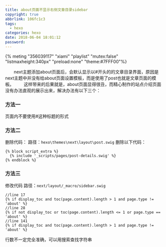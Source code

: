 ```yaml
---
title: about页面不显示右侧文章目录sidebar
copyright: true
abbrlink: 106fc1c3
tags:
  - hexo
categories: hexo
date: 2018-06-04 18:01:12
password:
---
```


{% meting "356039117" "xiami" "playlist"  "mutex:false" "listmaxheight:340px" "preload:none" "theme:#7FFF00"%}

&emsp;&emsp;next主题添加about页面后，会默认显示以#开头的的文章目录界面，原因是next主题中并没有给about页面设置模板，而是使用了post也就是文章页面的模板。
&emsp;&emsp;这样带来的后果就是，about页面显得很丑，而精心制作的站点介绍页面没有办法直观的展示出来，解决办法有以下三个：
### 方法一
页面内不要使用#这种标题的形式

### 方法二
删除代码：
路径：`hexo\themes\next\layout\post.swig`
删除以下代码：
```
{% block script_extra %}
  {% include '_scripts/pages/post-details.swig' %}
{% endblock %}
```


### 方法三
修改代码
路径：`next/layout/_macro/sidebar.swig `
```
//line 17
{% if display_toc and toc(page.content).length > 1 and page.type != 'about' %}
//line 28
{% if not display_toc or toc(page.content).length <= 1 or page.type == 'about' %}
//line 141
{% if display_toc and toc(page.content).length > 1 and page.type != 'about' %}
```
行数不一定完全准确，可以用搜索查找字符串